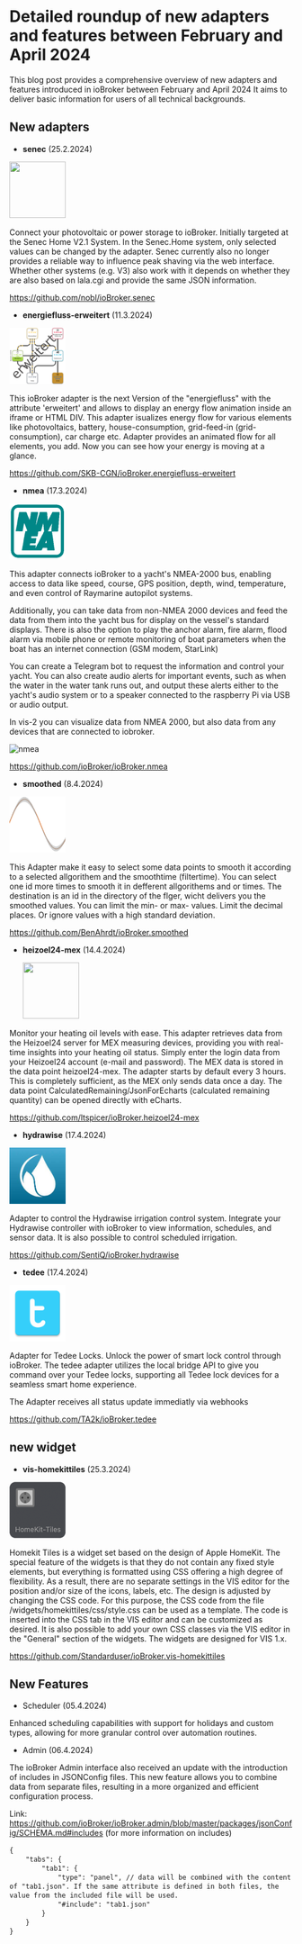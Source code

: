 # Detailed roundup of new adapters and features between February and April 2024
This blog post provides a comprehensive overview of new adapters and features introduced in ioBroker between February and April 2024
It aims to deliver basic information for users of all technical backgrounds.

## New adapters 

- **senec** (25.2.2024)

<img src="https://raw.githubusercontent.com/nobl/ioBroker.senec/master/admin/senec.png" width="100" height="100" /> 

Connect your photovoltaic or power storage to ioBroker.
Initially targeted at the Senec Home V2.1 System. 
In the Senec.Home system, only selected values can be changed by the adapter. 
Senec currently also no longer provides a reliable way to influence peak shaving via the web interface. 
Whether other systems (e.g. V3) also work with it depends on whether they are also based on lala.cgi and provide the same JSON information.

https://github.com/nobl/ioBroker.senec


- **energiefluss-erweitert** (11.3.2024)

<img src="https://raw.githubusercontent.com/SKB-CGN/ioBroker.energiefluss-erweitert/main/admin/energiefluss-erweitert.png" width="100" height="100" />

This ioBroker adapter is the next Version of the "energiefluss" with the attribute 'erweitert' and allows to display an energy flow animation inside an iframe or HTML DIV.
This adapter isualizes energy flow for various elements like photovoltaics, battery, house-consumption, grid-feed-in (grid-consumption), car charge etc.
Adapter provides an animated flow for all elements, you add. Now you can see how your energy is moving at a glance. 

https://github.com/SKB-CGN/ioBroker.energiefluss-erweitert


- **nmea** (17.3.2024)
  
<img src="https://raw.githubusercontent.com/ioBroker/ioBroker.nmea/main/admin/nmea.png" width="100" height="100" />   

This adapter connects ioBroker to a yacht's NMEA-2000 bus, enabling access to data like speed, course,
GPS position, depth, wind, temperature, and even control of Raymarine autopilot systems.

Additionally, you can take data from non-NMEA 2000 devices and feed the data from them into the yacht bus for display on the vessel's standard displays.
There is also the option to play the anchor alarm, fire alarm, flood alarm via mobile phone or
remote monitoring of boat parameters when the boat has an internet connection (GSM modem, StarLink)

You can create a Telegram bot to request the information and control your yacht.
You can also create audio alerts for important events, such as when the water in the water tank runs out, 
and output these alerts either to the yacht's audio system or to a speaker connected to the raspberry Pi via USB or audio output. 

In vis-2 you can visualize data from NMEA 2000, but also data from any devices that are connected to iobroker.

![nmea](images/2024_03_17_nmea.png)

https://github.com/ioBroker/ioBroker.nmea


- **smoothed** (8.4.2024)

<img src="https://github.com/BenAhrdt/ioBroker.smoothed/blob/main/admin/smoothed.png" width="100" height="100" />  

This Adapter make it easy to select some data points to smooth it according to a selected allgorithem and the smoothtime (filtertime). 
You can select one id more times to smooth it in defferent allgorithems and or times. 
The destination is an id in the directory of the flger, wicht delivers you the smoothed values. You can limit the min- or max- values. Limit the decimal places. 
Or ignore values with a high standard deviation.

https://github.com/BenAhrdt/ioBroker.smoothed

- **heizoel24-mex** (14.4.2024)

  <img src="https://github.com/ltspicer/ioBroker.heizoel24-mex/blob/main/admin/heizoel24-mex.png" width="100" height="100" />

Monitor your heating oil levels with ease. 
This adapter retrieves data from the Heizoel24 server for MEX measuring devices, providing you with real-time insights into your heating oil status.
Simply enter the login data from your Heizoel24 account (e-mail and password). The MEX data is stored in the data point heizoel24-mex. 
The adapter starts by default every 3 hours. 
This is completely sufficient, as the MEX only sends data once a day. The data point CalculatedRemaining/JsonForEcharts (calculated remaining quantity) 
can be opened directly with eCharts.

https://github.com/ltspicer/ioBroker.heizoel24-mex

- **hydrawise** (17.4.2024)

<img src="https://github.com/SentiQ/ioBroker.hydrawise/blob/main/admin/hydrawise.jpg" width="100" height="100" /> 

Adapter to control the Hydrawise irrigation control system. Integrate your Hydrawise controller with ioBroker to view information, schedules, and sensor data. It is also possible to control scheduled irrigation.

https://github.com/SentiQ/ioBroker.hydrawise

- **tedee** (17.4.2024)

<img src="https://github.com/TA2k/ioBroker.tedee/blob/main/admin/tedee.png" width="100" height="100" />   

Adapter for Tedee Locks. Unlock the power of smart lock control through ioBroker. 
The tedee adapter utilizes the local bridge API to give you command over your Tedee locks, supporting all Tedee lock devices for a seamless smart home experience. 

The Adapter receives all status update immediatly via webhooks

https://github.com/TA2k/ioBroker.tedee


## new widget

- **vis-homekittiles** (25.3.2024)

<img src="https://github.com/Standarduser/ioBroker.vis-homekittiles/blob/main/admin/vis-homekittiles.png" width="100" height="100" /> 

Homekit Tiles is a widget set based on the design of Apple HomeKit.
The special feature of the widgets is that they do not contain any fixed style elements, but everything is formatted using CSS offering a high degree of flexibility.
As a result, there are no separate settings in the VIS editor for the position and/or size of the icons, labels, etc.
The design is adjusted by changing the CSS code. For this purpose, the CSS code from the file /widgets/homekittiles/css/style.css can be used as a template.
The code is inserted into the CSS tab in the VIS editor and can be customized as desired.
It is also possible to add your own CSS classes via the VIS editor in the "General" section of the widgets.
The widgets are designed for VIS 1.x.

https://github.com/Standarduser/ioBroker.vis-homekittiles


## New Features
- Scheduler (05.4.2024)

Enhanced scheduling capabilities with support for holidays and custom types, allowing for more granular control over automation routines.

- Admin (06.4.2024)

The ioBroker Admin interface also received an update with the introduction of includes in JSONConfig files. This new feature allows you to combine data from separate files, resulting in a more organized and efficient configuration process. 

Link: https://github.com/ioBroker/ioBroker.admin/blob/master/packages/jsonConfig/SCHEMA.md#includes (for more information on includes)

```
{
    "tabs": {
        "tab1": {
            "type": "panel", // data will be combined with the content of "tab1.json". If the same attribute is defined in both files, the value from the included file will be used.
            "#include": "tab1.json"
        }
    }
}
```

